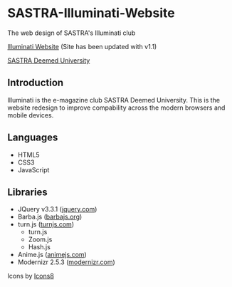# SASTRA-Illuminati-Website
The web design of SASTRA's Illuminati club

[Illuminati Website](https://sastra.edu/illuminati) (Site has been updated with v1.1)

[SASTRA Deemed University](https://sastra.edu)

## Introduction

Illuminati is the e-magazine club SASTRA Deemed University. This is the website redesign to improve compability across the modern browsers and mobile devices.

## Languages

  * HTML5
  * CSS3
  * JavaScript
  
## Libraries

  * JQuery v3.3.1 ([jquery.com](https://jquery.com))
  * Barba.js ([barbajs.org](https://barba.js.org/v1/))
  * turn.js ([turnjs.com](http://turnjs.com))
    * turn.js
    * Zoom.js
    * Hash.js
  * Anime.js ([animejs.com](https://animejs.com))
  * Modernizr 2.5.3 ([modernizr.com](https://modernizr.com))

Icons by [Icons8](https://icons8.com)
